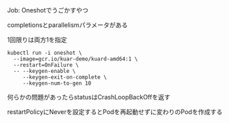 Job: Oneshotでうごかすやつ

completionsとparallelismパラメータがある

1回限りは両方1を指定

```
kubectl run -i oneshot \
  --image=gcr.io/kuar-demo/kuard-amd64:1 \
  --restart=OnFailure \
  -- --keygen-enable \
     --keygen-exit-on-complete \
     --keygen-num-to-gen 10
```

何らかの問題があったらstatusはCrashLoopBackOffを返す

restartPolicyにNeverを設定するとPodを再起動せずに変わりのPodを作成する